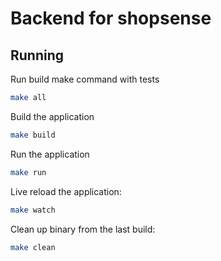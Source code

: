 # Backend for shopsense

## Running

Run build make command with tests
```bash
make all
```

Build the application
```bash
make build
```

Run the application
```bash
make run
```

Live reload the application:
```bash
make watch
```

Clean up binary from the last build:
```bash
make clean
```
